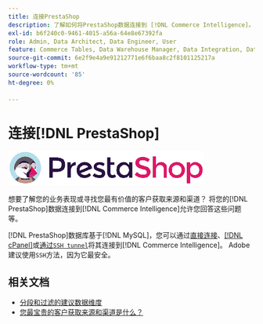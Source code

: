 ```yaml
---
title: 连接PrestaShop
description: 了解如何将PrestaShop数据连接到 [!DNL Commerce Intelligence]。
exl-id: b6f240c0-9461-4015-a56a-64e8e67392fa
role: Admin, Data Architect, Data Engineer, User
feature: Commerce Tables, Data Warehouse Manager, Data Integration, Data Import/Export
source-git-commit: 6e2f9e4a9e91212771e6f6baa8c2f8101125217a
workflow-type: tm+mt
source-wordcount: '85'
ht-degree: 0%

---
```


# 连接[!DNL PrestaShop]

![](../../../assets/Prestashop-logo.png)

想要了解您的业务表现或寻找您最有价值的客户获取来源和渠道？ 将您的[!DNL PrestaShop]数据连接到[!DNL Commerce Intelligence]允许您回答这些问题等。

[!DNL PrestaShop]数据库基于[!DNL MySQL]，您可以通过[直接连接](../integrations/mysql-via-a-direct-connection.md)、[[!DNL cPanel]](../integrations/mysql-via-cpanel.md)或[通过`SSH tunnel`](../integrations/mysql-via-ssh-tunnel.md)将其连接到[!DNL Commerce Intelligence]。 Adobe建议使用`SSH`方法，因为它最安全。

## 相关文档

* [分段和过滤的建议数据维度](../../../best-practices/segment-filter.md)
* [您最宝贵的客户获取来源和渠道是什么？](../../analysis/most-value-source-channel.md)

